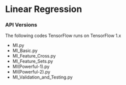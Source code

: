 # Linear Regression

### API Versions

The following codes TensorFlow runs on TensorFlow 1.x

- MI.py
- MI_Basic.py
- MI_Feature_Cross.py
- MI_Feature_Sets.py
- MI(Powerful-1).py
- MI(Powerful-2).py
- MI_Validation_and_Testing.py
